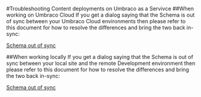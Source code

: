#Troubleshooting Content deployments on Umbraco as a Servivce
##When working on Umbraco Cloud
If you get a dialog saying that the Schema is out of sync between your Umbraco Cloud environments then please refer to this document for how to resolve the differences and bring the two back in-sync:

[Schema out of sync](Remote/)

##When working locally
If you get a dialog saying that the Schema is out of sync between your local site and the remote Development environment then please refer to this document for how to resolve the differences and bring the two back in-sync:

[Schema out of sync](Local/)
